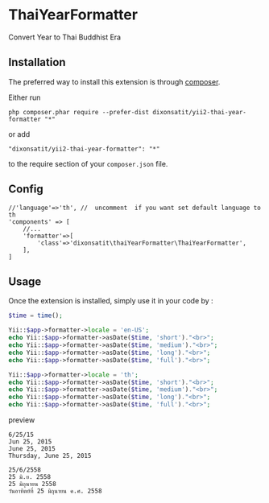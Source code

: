 ThaiYearFormatter
=================
Convert Year to Thai Buddhist Era 

Installation
------------

The preferred way to install this extension is through [composer](http://getcomposer.org/download/).

Either run

```
php composer.phar require --prefer-dist dixonsatit/yii2-thai-year-formatter "*"
```

or add

```
"dixonsatit/yii2-thai-year-formatter": "*"
```

to the require section of your `composer.json` file.

Config
------

```
//'language'=>'th', //  uncomment  if you want set default language to th
'components' => [
	//...
    'formatter'=>[
        'class'=>'dixonsatit\thaiYearFormatter\ThaiYearFormatter',
    ],
]
```

Usage
-----

Once the extension is installed, simply use it in your code by  :


```php
$time = time();

Yii::$app->formatter->locale = 'en-US';
echo Yii::$app->formatter->asDate($time, 'short')."<br>";
echo Yii::$app->formatter->asDate($time, 'medium')."<br>";
echo Yii::$app->formatter->asDate($time, 'long')."<br>";
echo Yii::$app->formatter->asDate($time, 'full')."<br>";

Yii::$app->formatter->locale = 'th';
echo Yii::$app->formatter->asDate($time, 'short')."<br>";
echo Yii::$app->formatter->asDate($time, 'medium')."<br>";
echo Yii::$app->formatter->asDate($time, 'long')."<br>";
echo Yii::$app->formatter->asDate($time, 'full')."<br>";

```

preview

```
6/25/15
Jun 25, 2015
June 25, 2015
Thursday, June 25, 2015

25/6/2558
25 มิ.ย. 2558
25 มิถุนายน 2558
วันอาทิตย์ที่ 25 มิถุนายน ค.ศ. 2558
```

